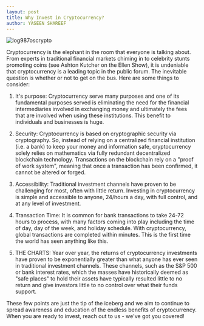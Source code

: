 ```yaml
---
layout: post
title: Why Invest in Cryptocurrency?
author: YASEEN SHAREEF
---
```


![log987oscrypto](https://raw.githubusercontent.com/SoftProjectsGroup/SoftProjectsGroup.github.io/master/images/bitphoto.png)

Cryptocurrency is the elephant in the room that everyone is talking about. From experts in traditional financial markets chiming in to celebrity stunts promoting coins (see Ashton Kutcher on the Ellen Show), it is undeniable that cryptocurrency is a leading topic in the public forum. The inevitable question is whether or not to get on the bus. Here are some things to consider:

1) It's purpose: Cryptocurrency serve many purposes and one of its fundamental purposes served is eliminating the need for the financial intermediaries involved in exchanging money and ultimately the fees that are involved when using these institutions. This benefit to individuals and businesses is huge.

2) Security: Cryptocurrency is based on cryptographic security via cryptography. So, instead of relying on a centralized financial institution (i.e. a bank) to keep your money and information safe, cryptocurrency solely relies on mathematics via fully redundant decentralized blockchain technology. Transactions on the blockchain rely on a "proof of work system", meaning that once a transaction has been confirmed, it cannot be altered or forged.

3) Accessibility: Traditional investment channels have proven to be challenging for most, often with little return. Investing in cryptocurrency is simple and accessible to anyone, 24/hours a day, with full control, and at any level of investment. 

4) Transaction Time: It is common for bank transactions to take 24-72 hours to process, with many factors coming into play including the time of day, day of the week, and holiday schedule. With cryptocurrency, global transactions are completed within minutes. This is the first time the world has seen anything like this.

5) THE CHARTS: Year over year, the returns of cryptocurrency investments have proven to be exponentially greater than what anyone has ever seen in traditional investment channels. These channels, such as the S&P 500 or bank interest rates, which the masses have historically deemed as "safe places" to hold their assets have typically resulted little to no return and give investors little to no control over what their funds support.

These few points are just the tip of the iceberg and we aim to continue to spread awareness and education of the endless benefits of cryptocurrency. When you are ready to invest, reach out to us - we've got you covered!
